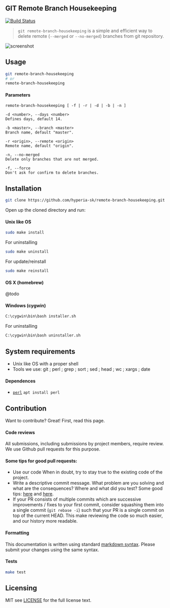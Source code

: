 ## GIT Remote Branch Housekeeping

[![Build Status](https://travis-ci.org/hyperia-sk/remote-branch-housekeeping.svg?branch=master)](https://travis-ci.org/hyperia-sk/remote-branch-housekeeping)

> `git remote-branch-housekeeping` is a simple and efficient way to delete remote (`--merged` or `--no-merged`) branches from git repository.

![screenshot](https://user-images.githubusercontent.com/6382002/28468955-f327d632-6e34-11e7-8848-753c94dbc644.png)

## Usage

```bash
git remote-branch-housekeeping
# or 
remote-branch-housekeeping
```

#### Parameters
```
remote-branch-housekeeping [ -f | -r | -d | -b | -n ]

-d <number>, --days <number>
Defines days, default 14.

-b <master>, --branch <master>
Branch name, default "master".

-r <origin>, --remote <origin>
Remote name, default "origin".

-n, --no-merged
Delete only branches that are not merged.

-f, --force
Don't ask for confirm to delete branches.
```

## Installation

```bash
git clone https://github.com/hyperia-sk/remote-branch-housekeeping.git && cd remote-branch-housekeeping
```

Open up the cloned directory and run:

#### Unix like OS

```bash
sudo make install
```

For uninstalling

```bash
sudo make uninstall
```

For update/reinstall

```bash
sudo make reinstall
```

#### OS X (homebrew)

@todo

#### Windows (cygwin)

```bash
C:\cygwin\bin\bash installer.sh
```

For uninstalling

```bash
C:\cygwin\bin\bash uninstaller.sh
```


## System requirements

* Unix like OS with a proper shell
* Tools we use: git ; perl ; grep ; sort ; sed ; head ; wc ; xargs ; date


#### Dependences

* [`perl`](https://www.perl.org/get.html) `apt install perl`


## Contribution 

Want to contribute? Great! First, read this page.

#### Code reviews

All submissions, including submissions by project members, require review. 
We use Github pull requests for this purpose.

#### Some tips for good pull requests:
* Use our code
  When in doubt, try to stay true to the existing code of the project.
* Write a descriptive commit message. What problem are you solving and what
  are the consequences? Where and what did you test? Some good tips:
  [here](http://robots.thoughtbot.com/5-useful-tips-for-a-better-commit-message)
  and [here](https://www.kernel.org/doc/Documentation/SubmittingPatches).
* If your PR consists of multiple commits which are successive improvements /
  fixes to your first commit, consider squashing them into a single commit
  (`git rebase -i`) such that your PR is a single commit on top of the current
  HEAD. This make reviewing the code so much easier, and our history more
  readable.

#### Formatting

This documentation is written using standard [markdown syntax](https://help.github.com/articles/markdown-basics/). Please submit your changes using the same syntax.

#### Tests

```bash
make test
```

## Licensing
MIT see [LICENSE][] for the full license text.

   [read this page]: https://github.com/hyperia-sk/remote-branch-housekeeping/blob/master/CONTRIBUTING.md
   [landing page]: https://github.com/hyperia-sk/remote-branch-housekeeping
   [LICENSE]: https://github.com/hyperia-sk/remote-branch-housekeeping/blob/master/LICENSE
